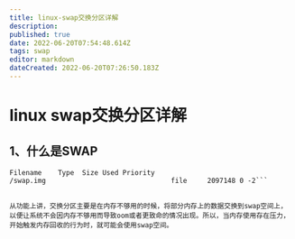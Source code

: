 ```yaml
---
title: linux-swap交换分区详解
description: 
published: true
date: 2022-06-20T07:54:48.614Z
tags: swap
editor: markdown
dateCreated: 2022-06-20T07:26:50.183Z
---
```


# linux swap交换分区详解

## 1、什么是SWAP  

```$ swapon -s
Filename    Type  Size Used Priority
/swap.img                               file     2097148 0 -2```


从功能上讲，交换分区主要是在内存不够用的时候，将部分内存上的数据交换到swap空间上，以便让系统不会因内存不够用而导致oom或者更致命的情况出现。所以，当内存使用存在压力，开始触发内存回收的行为时，就可能会使用swap空间。